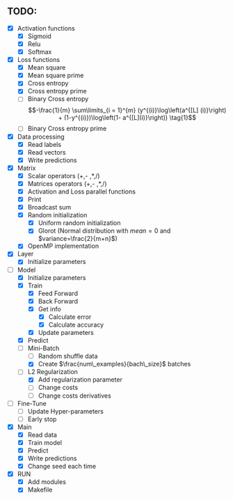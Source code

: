 ## TODO:

- [x] Activation functions
  - [x] Sigmoid
  - [x] Relu
  - [x] Softmax

- [x] Loss functions
  - [x] Mean square
  - [x] Mean square prime
  - [x] Cross entropy 
  - [x] Cross entropy prime
  - [ ] Binary Cross entropy  $$-\frac{1}{m} \sum\limits_{i = 1}^{m} (y^{(i)}\log\left(a^{[L]  (i)}\right) + (1-y^{(i)})\log\left(1- a^{[L](i)}\right)) \tag{1}$$
  - [ ] Binary Cross entropy prime 
  
- [x] Data processing
  - [x] Read labels
  - [x] Read vectors
  - [x] Write predictions
  
- [x] Matrix
  - [x] Scalar operators (+,- ,*,/)
  - [x] Matrices operators (+,- ,*,/)
  - [x] Activation and Loss parallel functions
  - [x] Print
  - [x] Broadcast sum
  - [x] Random initialization
    - [x] Uniform random initialization
    - [x] Glorot (Normal distribution with $mean=0$ and $variance=\frac{2}{m+n}$)
  - [x] OpenMP implementation
  
- [x] Layer
  - [x] Initialize parameters
  
- [ ] Model
  - [x] Initialize parameters
  - [x] Train
    - [x] Feed Forward
    - [x] Back Forward
    - [x] Get info
      - [x] Calculate error
      - [x] Calculate accuracy
    - [x] Update parameters
  - [x] Predict
  - [ ] Mini-Batch
    - [ ] Random shuffle data
    - [x] Create $\frac{num\_examples}{bach\_size}$ batches
  - [ ] L2 Regularization
    - [x] Add regularization parameter
    - [ ] Change costs
    - [ ] Change costs derivatives
- [ ] Fine-Tune
  - [ ] Update Hyper-parameters
  - [ ] Early stop
- [x] Main
  - [x] Read data
  - [x] Train model
  - [x] Predict
  - [x] Write predictions
  - [x] Change seed each time
  
- [x] RUN
  - [x] Add modules
  - [x] Makefile
